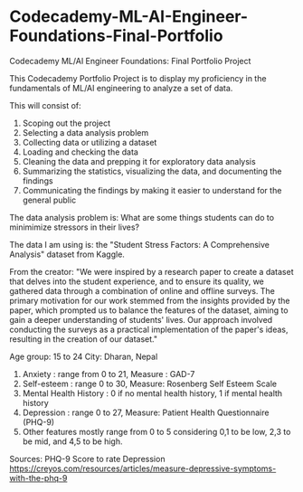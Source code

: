 # Codecademy-ML-AI-Engineer-Foundations-Final-Portfolio
 Codecademy ML/AI Engineer Foundations: Final Portfolio Project

This Codecademy Portfolio Project is to display my proficiency in the fundamentals of ML/AI engineering to analyze a set of data.

This will consist of:

1. Scoping out the project
2. Selecting a data analysis problem
3. Collecting data or utilizing a dataset
4. Loading and checking the data
5. Cleaning the data and prepping it for exploratory data analysis
6. Summarizing the statistics, visualizing the data, and documenting the findings
7. Communicating the findings by making it easier to understand for the general public

The data analysis problem is: What are some things students can do to minimimize stressors in their lives?

The data I am using is: the "Student Stress Factors: A Comprehensive Analysis" dataset from Kaggle. 

From the creator:
"We were inspired by a research paper to create a dataset that delves into the student experience, and to ensure its quality, we gathered data through a combination of online and offline surveys. The primary motivation for our work stemmed from the insights provided by the paper, which prompted us to balance the features of the dataset, aiming to gain a deeper understanding of students' lives. Our approach involved conducting the surveys as a practical implementation of the paper's ideas, resulting in the creation of our dataset."

Age group: 15 to 24
City: Dharan, Nepal
1) Anxiety : range from 0 to 21, Measure : GAD-7
2) Self-esteem : range 0 to 30, Measure: Rosenberg Self Esteem Scale
3) Mental Health History : 0 if no mental health history, 1 if mental health history
4) Depression : range 0 to 27, Measure: Patient Health Questionnaire (PHQ-9)
5) Other features mostly range from 0 to 5 considering 0,1 to be low, 2,3 to be mid, and 4,5 to be high.

Sources:
PHQ-9 Score to rate Depression
https://creyos.com/resources/articles/measure-depressive-symptoms-with-the-phq-9


